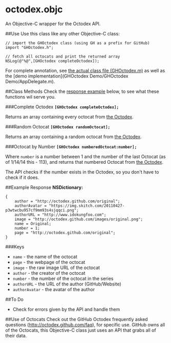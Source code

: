 octodex.objc
============

An Objective-C wrapper for the Octodex API.

##Use
Use this class like any other Objective-C class:

```objc
// import the GHOctodex class (using GH as a prefix for GitHub)
import "GHOctodex.h";

// fetch all octocats and print the returned array
NSLog(@"%@",[GHOctodex completeOctodex]);
```

For complete annotation, see [the actual class file (GHOctodex.m)](GHOctodex.m) as well as the [demo implementation](GHOctodex Demo/GHOctodex Demo/AppDelegate.m).

##Class Methods
Check the [response example](#example-response) below, to see what these functions wil serve you.

###Complete Octodex
**`[GHOctodex completeOctodex];`** 

Returns an array containing every octocat from [the Octodex](https://octodex.github.com).

###Random Octocat
**`[GHOctodex randomOctocat];`** 

Returns an array containing a random octocat from [the Octodex](https://octodex.github.com).

###Octocat by Number
**`[GHOctodex numberedOctocat:number];`**

Where `number` is a number between 1 and the number of the last Octocat (as of 1/14/14 this - 113), and returns that numbered Octocat from [the Octodex](https://octodex.github.com).  

The API checks if the number exists in the Octodex, so you don't have to check if it does.

##Example Response
**NSDictionary:**
```objc
{
    author = "http://octodex.github.com/original";
    authorAvatar = "https://img.skitch.com/20110427-p3wtwcbu957cf9mm93s4sjqqci.png";
    authorURL = "http://www.idokungfoo.com";
    image = "http://octodex.github.com/images/original.png";
    name = Original;
    number = 1;
    page = "http://octodex.github.com/original";
}
```

###Keys
- `name` - the name of the octocat
- `page` - the webpage of the octocat
- `image` - the raw image URL of the octocat
- `author` - the creator of the octocat
- `number` - the number of the octocat in the series
- `authorURL` - the URL of the author (GitHub/Website)
- `authorAvatar` - the avatar of the author

##To Do
- Check for errors given by the API and handle them

##Use of Octocats
Check out the GitHub Octodex frequently asked questions (http://octodex.github.com/faq), for specific use.  GitHub owns all of the Octocats, this Objective-C class just uses an API that grabs all of their data.
